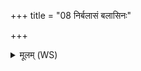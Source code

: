 +++
title = "08 निर्बलासं बलासिनः"

+++
<details><summary>मूलम् (WS)</summary>

निर्बलासं बलासिनः क्षिणोमि पुष्करं यथा ।  
छिनद्म्यस्य वन्धनं मूलमुवार्वा यथा ॥ ८ ॥
</details>